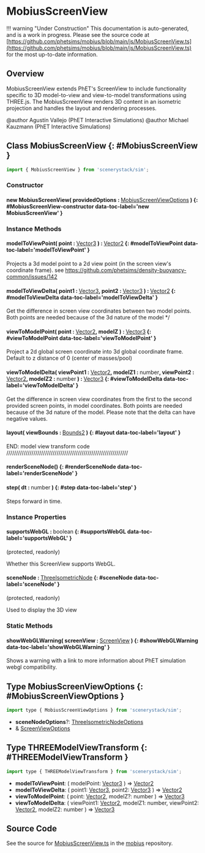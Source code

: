 # MobiusScreenView

!!! warning "Under Construction"
    This documentation is auto-generated, and is a work in progress. Please see the source code at
    [https://github.com/phetsims/mobius/blob/main/js/MobiusScreenView.ts](https://github.com/phetsims/mobius/blob/main/js/MobiusScreenView.ts) for the most up-to-date information.

## Overview

MobiusScreenView extends PhET's ScreenView to include functionality specific to 3D model-to-view and view-to-model
transformations using THREE.js. The MobiusScreenView renders 3D content in an isometric projection and handles the
layout and rendering processes.

@author Agustín Vallejo (PhET Interactive Simulations)
@author Michael Kauzmann (PhET Interactive Simulations)

## Class MobiusScreenView {: #MobiusScreenView }


```js
import { MobiusScreenView } from 'scenerystack/sim';
```
### Constructor

#### new MobiusScreenView( providedOptions : <span style="font-weight: 400;">[MobiusScreenViewOptions](../sim/MobiusScreenView.md#MobiusScreenViewOptions)</span> ) {: #MobiusScreenView-constructor data-toc-label='new MobiusScreenView' }

### Instance Methods

#### modelToViewPoint( point : <span style="font-weight: 400;">[Vector3](../dot/Vector3.md)</span> ) : <span style="font-weight: 400;">[Vector2](../dot/Vector2.md)</span> {: #modelToViewPoint data-toc-label='modelToViewPoint' }

Projects a 3d model point to a 2d view point (in the screen view's coordinate frame).
see https://github.com/phetsims/density-buoyancy-common/issues/142

#### modelToViewDelta( point1 : <span style="font-weight: 400;">[Vector3](../dot/Vector3.md)</span>, point2 : <span style="font-weight: 400;">[Vector3](../dot/Vector3.md)</span> ) : <span style="font-weight: 400;">[Vector2](../dot/Vector2.md)</span> {: #modelToViewDelta data-toc-label='modelToViewDelta' }

   Get the difference in screen view coordinates between two model points. Both points are needed because of the 3d nature of the model   */

#### viewToModelPoint( point : <span style="font-weight: 400;">[Vector2](../dot/Vector2.md)</span>, modelZ ) : <span style="font-weight: 400;">[Vector3](../dot/Vector3.md)</span> {: #viewToModelPoint data-toc-label='viewToModelPoint' }

Project a 2d global screen coordinate into 3d global coordinate frame. Default to z distance of 0 (center of masses/pool)

#### viewToModelDelta( viewPoint1 : <span style="font-weight: 400;">[Vector2](../dot/Vector2.md)</span>, modelZ1 : <span style="font-weight: 400;"><span style="color: hsla(calc(var(--md-hue) + 180deg),80%,40%,1);">number</span></span>, viewPoint2 : <span style="font-weight: 400;">[Vector2](../dot/Vector2.md)</span>, modelZ2 : <span style="font-weight: 400;"><span style="color: hsla(calc(var(--md-hue) + 180deg),80%,40%,1);">number</span></span> ) : <span style="font-weight: 400;">[Vector3](../dot/Vector3.md)</span> {: #viewToModelDelta data-toc-label='viewToModelDelta' }

Get the difference in screen view coordinates from the first to the second provided screen points, in model
coordinates. Both points are needed because of the 3d nature of the model. Please note that the delta can have
negative values.

#### layout( viewBounds : <span style="font-weight: 400;">[Bounds2](../dot/Bounds2.md)</span> ) {: #layout data-toc-label='layout' }

END: model view transform code
///////////////////////////////////////////////////////////////

#### renderSceneNode() {: #renderSceneNode data-toc-label='renderSceneNode' }

#### step( dt : <span style="font-weight: 400;"><span style="color: hsla(calc(var(--md-hue) + 180deg),80%,40%,1);">number</span></span> ) {: #step data-toc-label='step' }

Steps forward in time.

### Instance Properties

#### supportsWebGL : <span style="font-weight: 400;"><span style="color: hsla(calc(var(--md-hue) + 180deg),80%,40%,1);">boolean</span></span> {: #supportsWebGL data-toc-label='supportsWebGL' }

(protected, readonly)

Whether this ScreenView supports WebGL.

#### sceneNode : <span style="font-weight: 400;">[ThreeIsometricNode](../mobius/ThreeIsometricNode.md)</span> {: #sceneNode data-toc-label='sceneNode' }

(protected, readonly)

Used to display the 3D view

### Static Methods

#### showWebGLWarning( screenView : <span style="font-weight: 400;">[ScreenView](../sim/ScreenView.md)</span> ) {: #showWebGLWarning data-toc-label='showWebGLWarning' }

Shows a warning with a link to more information about PhET simulation webgl compatibility.



## Type MobiusScreenViewOptions {: #MobiusScreenViewOptions }


```js
import type { MobiusScreenViewOptions } from 'scenerystack/sim';
```


- **sceneNodeOptions**?: [ThreeIsometricNodeOptions](../mobius/ThreeIsometricNode.md#ThreeIsometricNodeOptions)
- &amp; [ScreenViewOptions](../sim/ScreenView.md#ScreenViewOptions)




## Type THREEModelViewTransform {: #THREEModelViewTransform }


```js
import type { THREEModelViewTransform } from 'scenerystack/sim';
```


- **modelToViewPoint**: ( modelPoint: [Vector3](../dot/Vector3.md) ) =&gt; [Vector2](../dot/Vector2.md)
- **modelToViewDelta**: ( point1: [Vector3](../dot/Vector3.md), point2: [Vector3](../dot/Vector3.md) ) =&gt; [Vector2](../dot/Vector2.md)
- **viewToModelPoint**: ( point: [Vector2](../dot/Vector2.md), modelZ?: <span style="color: hsla(calc(var(--md-hue) + 180deg),80%,40%,1);">number</span> ) =&gt; [Vector3](../dot/Vector3.md)
- **viewToModelDelta**: ( viewPoint1: [Vector2](../dot/Vector2.md), modelZ1: <span style="color: hsla(calc(var(--md-hue) + 180deg),80%,40%,1);">number</span>, viewPoint2: [Vector2](../dot/Vector2.md), modelZ2: <span style="color: hsla(calc(var(--md-hue) + 180deg),80%,40%,1);">number</span> ) =&gt; [Vector3](../dot/Vector3.md)




## Source Code

See the source for [MobiusScreenView.ts](https://github.com/phetsims/mobius/blob/main/js/MobiusScreenView.ts) in the [mobius](https://github.com/phetsims/mobius) repository.
